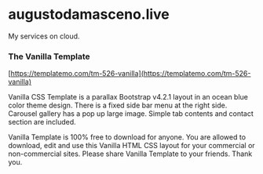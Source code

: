 # augustodamasceno.live
My services on cloud.


### The Vanilla Template
[https://templatemo.com/tm-526-vanilla](https://templatemo.com/tm-526-vanilla)

Vanilla CSS Template is a parallax Bootstrap v4.2.1
layout in an ocean blue color theme design.
There is a fixed side bar menu at the right side.
Carousel gallery has a pop up large image.
Simple tab contents and contact section are included.

Vanilla Template is 100% free to download for anyone.
You are allowed to download, edit and use this Vanilla HTML CSS layout
for your commercial or non-commercial sites.
Please share Vanilla Template to your friends. Thank you.
